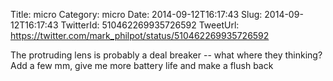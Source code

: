 Title: micro
Category: micro
Date: 2014-09-12T16:17:43
Slug: 2014-09-12T16:17:43
TwitterId: 510462269935726592
TweetUrl: https://twitter.com/mark_philpot/status/510462269935726592

The protruding lens is probably a deal breaker -- what where they thinking?  Add a few mm, give me more battery life and make a flush back